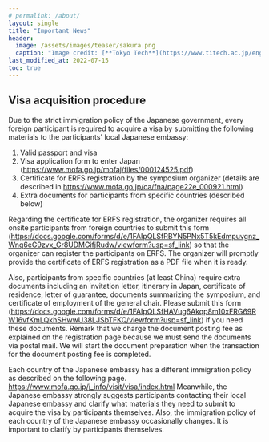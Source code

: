 ```yaml
---
# permalink: /about/
layout: single
title: "Important News"
header:
  image: /assets/images/teaser/sakura.png
  caption: "Image credit: [**Tokyo Tech**](https://www.titech.ac.jp/english)"
last_modified_at: 2022-07-15
toc: true
---
```


## Visa acquisition procedure

Due to the strict immigration policy of the Japanese government, every foreign participant is required to acquire a visa by submitting the following materials to the participants' local Japanese embassy:
1. Valid passport and visa
2. Visa application form to enter Japan (https://www.mofa.go.jp/mofaj/files/000124525.pdf)
3. Certificate for ERFS registration by the symposium organizer (details are described in https://www.mofa.go.jp/ca/fna/page22e_000921.html)
4. Extra documents for participants from specific countries (described below)

Regarding the certificate for ERFS registration, the organizer requires all onsite participants from foreign countries to submit this form (https://docs.google.com/forms/d/e/1FAIpQLSfRBYN5PNx5T5kEdmpuvgnz_Wnq6eG9zvx_Gr8UDMGifjRudw/viewform?usp=sf_link) so that the organizer can register the participants on ERFS.   The organizer will promptly provide the certificate of ERFS registration as a PDF file when it is ready.

Also, participants from specific countries (at least China) require extra documents including an invitation letter, itinerary in Japan, certificate of residence, letter of guarantee, documents summarizing the symposium, and certificate of employment of the general chair.   Please submit this form (https://docs.google.com/forms/d/e/1FAIpQLSfHAVug6Akqp8m10xFRG69RW16vfKmLQkhSHwwU38LJSbTFKQ/viewform?usp=sf_link) if you need these documents.   Remark that we charge the document posting fee as explained on the registration page because we must send the documents via postal mail.   We will start the document preparation when the transaction for the document posting fee is completed.

Each country of the Japanese embassy has a different immigration policy as described on the following page.
https://www.mofa.go.jp/j_info/visit/visa/index.html
Meanwhile, the Japanese embassy strongly suggests participants contacting their local Japanese embassy and clarify what materials they need to submit to acquire the visa by participants themselves.  Also, the immigration policy of each country of the Japanese embassy occasionally changes.   It is important to clarify by participants themselves.
